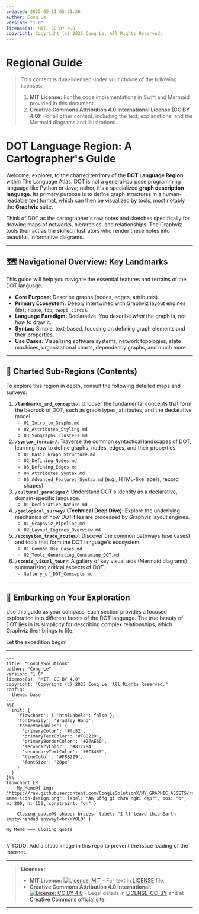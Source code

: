 ```yaml
---
created: 2025-05-11 05:31:26
author: Cong Le
version: "1.0"
license(s): MIT, CC BY 4.0
copyright: Copyright (c) 2025 Cong Le. All Rights Reserved.
---
```


# Regional Guide
> This content is dual-licensed under your choice of the following licenses:
> 1.  **MIT License:** For the code implementations in Swift and Mermaid provided in this document.
> 2.  **Creative Commons Attribution 4.0 International License (CC BY 4.0):** For all other content, including the text, explanations, and the Mermaid diagrams and illustrations.


# DOT Language Region: A Cartographer's Guide

Welcome, explorer, to the charted territory of the **DOT Language Region** within The Language Atlas. DOT is not a general-purpose programming language like Python or Java; rather, it's a specialized **graph description language**. Its primary purpose is to define graph structures in a human-readable text format, which can then be visualized by tools, most notably the **Graphviz** suite.

Think of DOT as the cartographer's raw notes and sketches specifically for drawing maps of networks, hierarchies, and relationships. The Graphviz tools then act as the skilled illustrators who render these notes into beautiful, informative diagrams.

---

## 🗺️ Navigational Overview: Key Landmarks

This guide will help you navigate the essential features and terrains of the DOT language.

*   **Core Purpose:** Describe graphs (nodes, edges, attributes).
*   **Primary Ecosystem:** Deeply intertwined with Graphviz layout engines (`dot`, `neato`, `fdp`, `twopi`, `circo`).
*   **Language Paradigm:** Declarative. You describe *what* the graph is, not *how* to draw it.
*   **Syntax:** Simple, text-based, focusing on defining graph elements and their properties.
*   **Use Cases:** Visualizing software systems, network topologies, state machines, organizational charts, dependency graphs, and much more.

---

## 🧭 Charted Sub-Regions (Contents)

To explore this region in depth, consult the following detailed maps and surveys:

1.  **`/landmarks_and_concepts/`**: Uncover the fundamental concepts that form the bedrock of DOT, such as graph types, attributes, and the declarative model.
    *   `01_Intro_to_Graphs.md`
    *   `02_Attributes_Styling.md`
    *   `03_Subgraphs_Clusters.md`
2.  **`/syntax_terrain/`**: Traverse the common syntactical landscapes of DOT, learning how to define graphs, nodes, edges, and their properties.
    *   `01_Basic_Graph_Structure.md`
    *   `02_Defining_Nodes.md`
    *   `03_Defining_Edges.md`
    *   `04_Attributes_Syntax.md`
    *   `05_Advanced_Features_Syntax.md` (e.g., HTML-like labels, record shapes)
3.  **`/cultural_paradigms/`**: Understand DOT's identity as a declarative, domain-specific language.
    *   `01_Declarative_Nature.md`
4.  **`/geological_survey/` (Technical Deep Dive)**: Explore the underlying mechanics of how DOT files are processed by Graphviz layout engines.
    *   `01_Graphviz_Pipeline.md`
    *   `02_Layout_Engines_Overview.md`
5.  **`/ecosystem_trade_routes/`**: Discover the common pathways (use cases) and tools that form the DOT language's ecosystem.
    *   `01_Common_Use_Cases.md`
    *   `02_Tools_Generating_Consuming_DOT.md`
6.  **`/scenic_visual_tour/`**: A gallery of key visual aids (Mermaid diagrams) summarizing critical aspects of DOT.
    *   `Gallery_of_DOT_Concepts.md`

---

## 🚀 Embarking on Your Exploration

Use this guide as your compass. Each section provides a focused exploration into different facets of the DOT language. The true beauty of DOT lies in its simplicity for describing complex relationships, which Graphviz then brings to life.

Let the expedition begin!



---

<!-- 
```mermaid
%% Current Mermaid version
info
```-->


```mermaid
---
title: "CongLeSolutionX"
author: "Cong Le"
version: "1.0"
license(s): "MIT, CC BY 4.0"
copyright: "Copyright (c) 2025 Cong Le. All Rights Reserved."
config:
  theme: base
---
%%{
  init: {
    'flowchart': { 'htmlLabels': false },
    'fontFamily': 'Bradley Hand',
    'themeVariables': {
      'primaryColor': '#fc82',
      'primaryTextColor': '#F8B229',
      'primaryBorderColor': '#27AE60',
      'secondaryColor': '#81c784',
      'secondaryTextColor': '#6C3483',
      'lineColor': '#F8B229',
      'fontSize': '20px'
    }
  }
}%%
flowchart LR
    My_Meme@{ img: "https://raw.githubusercontent.com/CongLeSolutionX/MY_GRAPHIC_ASSETS/refs/heads/Designing_graphic_syntax/MY_MEME/My-meme-icon-design.png", label: "Ăn uống gì chưa ngừi đẹp?", pos: "b", w: 200, h: 150, constraint: "on" }

    Closing_quote@{ shape: braces, label: "I'll leave this Earth empty-handed anyway!<br/>YOLO" }

My_Meme ~~~ Closing_quote


```
// TODO: Add a static image in this repo to prevent the issue loading of the internet.

---
>**Licenses:**
>
>- **MIT License:**  [![License: MIT](https://img.shields.io/badge/License-MIT-yellow.svg)](LICENSE) - Full text in [LICENSE](LICENSE) file.
>- **Creative Commons Attribution 4.0 International:** [![License: CC BY 4.0](https://licensebuttons.net/l/by/4.0/88x31.png)](LICENSE-CC-BY) - Legal details in [LICENSE-CC-BY](LICENSE-CC-BY) and at [Creative Commons official site](http://creativecommons.org/licenses/by/4.0/).
>
---